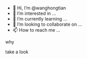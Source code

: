 - 👋 Hi, I’m @wanghongtian
- 👀 I’m interested in ...
- 🌱 I’m currently learning ...
- 💞️ I’m looking to collaborate on ...
- 📫 How to reach me ...

<!---
wanghongtian/wanghongtian is a ✨ special ✨ repository because its `README.md` (this file) appears on your GitHub profile.
You can click the Preview link to take a look at your changes.
--->why
take a look


